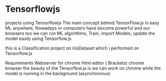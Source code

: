 # Tensorflowjs
projects using Tensorflowjs 
The main concept behind TensorFlow.js is easy ML anywhere, Nowadays or computers have become powerful and our browsers too
we can run ML algorithms, Train, import Models, update the model easily using Tensorflow.js

this is a Classification project on IrisDataset which i performed on Tensorflow.js

Requirements
Webserver for chrome
Html editor ( Brackets)
chrome browser
the beauty of the Tensorflow.js is we can work on chrome while the model is running in the background (asynchronous)

